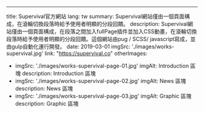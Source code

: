 ---
title: Supervival官方網站
lang: tw
summary:
  Supervival網站僅由一個頁面構成，在滾輪切換段落時給予使用者明顯的分段回饋。
description:
  Supervival網站僅由一個頁面構成，在段落之間加入fullPage插件並加入CSS動畫，在滾輪切換段落時給予使用者明顯的分段回饋。這個網站由pug / SCSS/ javascript寫成，並由gulp自動化運行開發。
date: 2019-03-01
imgSrc: './images/works-supervival.jpg'
link: "https://supervival.co"
otherImages:
  - imgSrc: './images/works-supervival-page-01.jpg'
    imgAlt: Introduction 區塊
    description: Introduction 區塊
  - imgSrc: './images/works-supervival-page-02.jpg'
    imgAlt: News 區塊
    description: News 區塊
  - imgSrc: './images/works-supervival-page-03.jpg'
    imgAlt: Graphic 區塊
    description: Graphic 區塊
